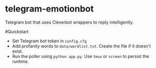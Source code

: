 # telegram-emotionbot
Telegram bot that uses Cleverbot wrappers to reply intelligently. 


#Quickstart 
* Set Telegram bot token in `config.cfg`
* Add profanity words to `data/wordlist.txt`. Create the file if it doesn't exist.
* Run the poller using `python app.py`. Use `tmux` or `screen` to persist the runtime.

